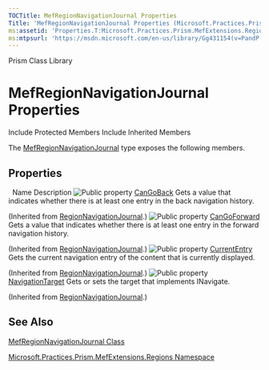 ```yaml
---
TOCTitle: MefRegionNavigationJournal Properties
Title: 'MefRegionNavigationJournal Properties (Microsoft.Practices.Prism.MefExtensions.Regions)'
ms:assetid: 'Properties.T:Microsoft.Practices.Prism.MefExtensions.Regions.MefRegionNavigationJournal'
ms:mtpsurl: 'https://msdn.microsoft.com/en-us/library/Gg431154(v=PandP.50)'
---
```


Prism Class Library

MefRegionNavigationJournal Properties
=====================================

Include Protected Members
Include Inherited Members

The [MefRegionNavigationJournal](https://msdn.microsoft.com/t:microsoft.practices.prism.mefextensions.regions.mefregionnavigationjournal) type exposes the following members.

Properties
----------

<span id="propertyTableToggle"></span>
 
Name
Description
![](https://msdn.microsoft.com/en-us/Gg431154.pubproperty(en-us,PandP.50).gif "Public property")
[CanGoBack](https://msdn.microsoft.com/p:microsoft.practices.prism.regions.regionnavigationjournal.cangoback)
Gets a value that indicates whether there is at least one entry in the back navigation history.

(Inherited from [RegionNavigationJournal](https://msdn.microsoft.com/t:microsoft.practices.prism.regions.regionnavigationjournal).)
![](https://msdn.microsoft.com/en-us/Gg431154.pubproperty(en-us,PandP.50).gif "Public property")
[CanGoForward](https://msdn.microsoft.com/p:microsoft.practices.prism.regions.regionnavigationjournal.cangoforward)
Gets a value that indicates whether there is at least one entry in the forward navigation history.

(Inherited from [RegionNavigationJournal](https://msdn.microsoft.com/t:microsoft.practices.prism.regions.regionnavigationjournal).)
![](https://msdn.microsoft.com/en-us/Gg431154.pubproperty(en-us,PandP.50).gif "Public property")
[CurrentEntry](https://msdn.microsoft.com/p:microsoft.practices.prism.regions.regionnavigationjournal.currententry)
Gets the current navigation entry of the content that is currently displayed.

(Inherited from [RegionNavigationJournal](https://msdn.microsoft.com/t:microsoft.practices.prism.regions.regionnavigationjournal).)
![](https://msdn.microsoft.com/en-us/Gg431154.pubproperty(en-us,PandP.50).gif "Public property")
[NavigationTarget](https://msdn.microsoft.com/p:microsoft.practices.prism.regions.regionnavigationjournal.navigationtarget)
Gets or sets the target that implements INavigate.

(Inherited from [RegionNavigationJournal](https://msdn.microsoft.com/t:microsoft.practices.prism.regions.regionnavigationjournal).)

See Also
--------

<span id="seeAlsoToggle"></span>
[MefRegionNavigationJournal Class](https://msdn.microsoft.com/t:microsoft.practices.prism.mefextensions.regions.mefregionnavigationjournal)

[Microsoft.Practices.Prism.MefExtensions.Regions Namespace](https://msdn.microsoft.com/n:microsoft.practices.prism.mefextensions.regions)
